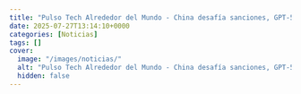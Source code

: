 ```yaml
---
title: "Pulso Tech Alrededor del Mundo - China desafía sanciones, GPT‑5 acecha y EE.UU. enciende la carrera global por la IA"
date: 2025-07-27T13:14:10+0000
categories: [Noticias]
tags: []
cover:
  image: "/images/noticias/"
  alt: "Pulso Tech Alrededor del Mundo - China desafía sanciones, GPT‑5 acecha y EE.UU. enciende la carrera global por la IA"
  hidden: false
---
```



